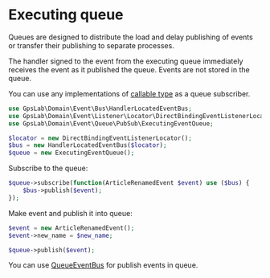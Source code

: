 Executing queue
===============

Queues are designed to distribute the load and delay publishing of events or transfer their publishing to separate
processes.

The handler signed to the event from the executing queue immediately receives the event as it published the queue.
Events are not stored in the queue.

You can use any implementations of [callable type](http://php.net/manual/en/language.types.callable.php) as a queue
subscriber.

```php
use GpsLab\Domain\Event\Bus\HandlerLocatedEventBus;
use GpsLab\Domain\Event\Listener\Locator\DirectBindingEventListenerLocator;
use GpsLab\Domain\Event\Queue\PubSub\ExecutingEventQueue;

$locator = new DirectBindingEventListenerLocator();
$bus = new HandlerLocatedEventBus($locator);
$queue = new ExecutingEventQueue();
```

Subscribe to the queue:

```php
$queue->subscribe(function(ArticleRenamedEvent $event) use ($bus) {
    $bus->publish($event);
});
```

Make event and publish it into queue:

```php
$event = new ArticleRenamedEvent();
$event->new_name = $new_name;

$queue->publish($event);
```

You can use [QueueEventBus](../bus.md) for publish events in queue.
